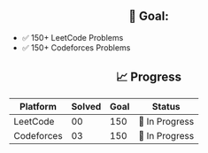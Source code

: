 <h2 style="text-align: center;">🎯 Goal:</h2>
<ul>
  <li>✅ 150+ LeetCode Problems</li>
  <li>✅ 150+ Codeforces Problems</li>
</ul>

<h2 style="text-align: center;">📈 Progress</h2>
<table>
  <thead>
    <tr>
      <th>Platform</th>
      <th>Solved</th>
      <th>Goal</th>
      <th>Status</th>
    </tr>
  </thead>
  <tbody>
    <tr>
      <td>LeetCode</td>
      <td>00</td>
      <td>150</td>
      <td>🔄 In Progress</td>
    </tr>
    <tr>
      <td>Codeforces</td>
      <td>03</td>
      <td>150</td>
      <td>🔄 In Progress</td>
    </tr>
  </tbody>
</table>
